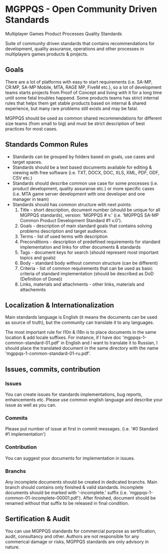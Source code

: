# MGPPQS - Open Community Driven Standards
Multiplayer Games Product Processes Quality Standards

Suite of community driven standards that contains recommendations for development, quality assuranse, operations and other processes in multiplayers games products & projects.

## Goals
There are a lot of platforms with easy to start requirements (i.e. SA-MP, CR:MP, SA-MP Mobile, MTA, RAGE MP, FiveM etc.), so a lot of development teams starts projects from Proof of Concept and living with it for a long time until some fatal troubles happend. Some products teams has strict internal rules that helps them get stable products based on internal & shared experience, but many rare problems still exists and may be fatal.

MGPPQS should be used as common shared recommendations for different size teams (from small to big) and must be strict description of best practices for most cases.

## Standards Common Rules
- Standards can be grouped by folders based on goals, use cases and target spaces.
- Standards should be a text based documents available for editing & viewing with free software (i.e. TXT, DOCX, DOC, XLS, XML, PDF, ODF, CSV etc.)
- Standards should describe common use case for some processes (i.e. product development, quality assuranse etc.) or more specific cases (i.e. MTA game server development with one developer and one manager in team)
- Standards should has common structure with next points:
  1. Title - short description, document number (should be unique for all MGPPQS standards), version: 'MGPPQS <Short Description> #<Unique Number> v.<Version String>' (i.e. 'MGPPQS SA-MP Common Product Development Standard #1 v.0').
  2. Goals - description of main standard goals that contains solving problems description and target audience.
  3. Terms - list of used terms with description
  4. Preconditions - description of predefined requirements for standard implementation and links for other documents & standards
  5. Tags - document keys for search (should represent most important topics and goals)
  6. Body - standard body without common structure (can be different)
  7. Criteria - list of common requirements that can be used as basic criteria of standard implementation (should be described as DoD (Definition of Done))
  8. Links, materials and attachments - other links, materials and attachemnts

## Localization & Internationalization

Main standards language is English (it means the documents can be used as source of truth), but the community can translate it to any languages.

The most important rule for l10n & i18n is to place documents in the same location & add locale suffixes. For instance, if I have doc 'mgppqs-1-common-standard-01.pdf' in English and I want to translate it to Russian, I should place the translated document in the same directory with the name 'mgppqs-1-common-standard-01-ru.pdf'.

## Issues, commits, contribution
### Issues
You can create issues for standards implementations, bug reports, enhancements etc.
Please use common english language and describe your issue as well as you can.
### Commits
Please put number of issue at first in commit messages. (i.e. '#0 Standard #1 implementation')
### Contribution
You can suggest your documents for implementation in issues.
### Branchs
Any incomplete documents should be created in dedicated branchs. Main branch should contains only finished & valid standards. Incomplete documents should be marked with '-incomplete.<buildNumber>' suffix (i.e. 'mgppqs-1-common-01-incomplete-00001.pdf'). After finished, document should be renamed without that suffix to be released in final condition.

## Sertification & Audit
You can use MGPPQS standards for commercial purpose as sertification, audit, consultancy and other. 
Authors are not responsible for any commerical damage or risks, MGPPQS standards are only advisory in nature.
